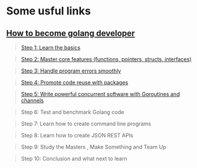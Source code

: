 # Some usful links

## [How to become golang developer](https://www.softkraft.co/how-to-become-golang-developer/)

> [Step 1: Learn the basics](https://www.softkraft.co/how-to-become-golang-developer/#step-1-learn-the-basics)

> [Step 2: Master core features (functions, pointers, structs, interfaces)](https://www.softkraft.co/how-to-become-golang-developer/#step-2-master-core-features-functions-pointers-structs-interfaces)

> [Step 3: Handle program errors smoothly](https://www.softkraft.co/how-to-become-golang-developer/#step-3-handle-program-errors-smoothly)

> [Step 4: Promote code reuse with packages](https://www.softkraft.co/how-to-become-golang-developer/#step-4-promote-code-reuse-with-packages)

> [Step 5: Write powerful concurrent software with Goroutines and channels](https://www.softkraft.co/how-to-become-golang-developer/#step-5-write-powerful-concurrent-software-with-goroutines-and--channels)

> Step 6: Test and benchmark Golang code

> Step 7: Learn how to create command line programs

> Step 8: Learn how to create JSON REST APIs

> Step 9: Study the Masters , Make Something and Team Up

> Step 10: Conclusion and what next to learn


